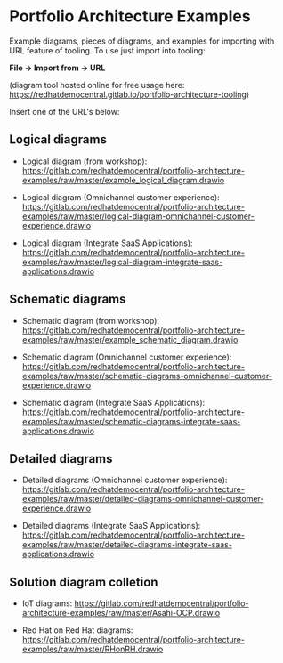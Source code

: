 # Portfolio Architecture Examples

Example diagrams, pieces of diagrams, and examples for importing with URL feature of tooling. To use just import into tooling:

  **File -> Import from -> URL** 

(diagram tool hosted online for free usage here: https://redhatdemocentral.gitlab.io/portfolio-architecture-tooling)

Insert one of the URL's below:

## Logical diagrams

  - Logical diagram (from workshop): https://gitlab.com/redhatdemocentral/portfolio-architecture-examples/raw/master/example_logical_diagram.drawio

  - Logical diagram (Omnichannel customer experience): https://gitlab.com/redhatdemocentral/portfolio-architecture-examples/raw/master/logical-diagram-omnichannel-customer-experience.drawio
  
  - Logical diagram (Integrate SaaS Applications): https://gitlab.com/redhatdemocentral/portfolio-architecture-examples/raw/master/logical-diagram-integrate-saas-applications.drawio

## Schematic diagrams

  - Schematic diagram (from workshop): https://gitlab.com/redhatdemocentral/portfolio-architecture-examples/raw/master/example_schematic_diagram.drawio

  - Schematic diagram (Omnichannel customer experience): https://gitlab.com/redhatdemocentral/portfolio-architecture-examples/raw/master/schematic-diagrams-omnichannel-customer-experience.drawio
  
  - Schematic diagram (Integrate SaaS Applications): https://gitlab.com/redhatdemocentral/portfolio-architecture-examples/raw/master/schematic-diagrams-integrate-saas-applications.drawio
  

## Detailed diagrams

  - Detailed diagrams (Omnichannel customer experience): https://gitlab.com/redhatdemocentral/portfolio-architecture-examples/raw/master/detailed-diagrams-omnichannel-customer-experience.drawio
  
  - Detailed diagrams (Integrate SaaS Applications): https://gitlab.com/redhatdemocentral/portfolio-architecture-examples/raw/master/detailed-diagrams-integrate-saas-applications.drawio
 
## Solution diagram colletion

  - IoT diagrams: https://gitlab.com/redhatdemocentral/portfolio-architecture-examples/raw/master/Asahi-OCP.drawio
  
  - Red Hat on Red Hat diagrams: https://gitlab.com/redhatdemocentral/portfolio-architecture-examples/raw/master/RHonRH.drawio
